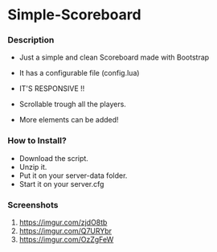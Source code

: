 # Simple-Scoreboard

### Description
* Just a simple and clean Scoreboard made with Bootstrap

* It has a configurable file (config.lua)
* IT'S RESPONSIVE !!
* Scrollable trough all the players.
* More elements can be added!

### How to Install?
* Download the script.
* Unzip it.
* Put it on your server-data folder.
* Start it on your server.cfg


### Screenshots

1. https://imgur.com/zjdO8tb
2. https://imgur.com/Q7URYbr
3. https://imgur.com/OzZgFeW
